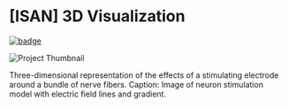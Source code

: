 # [ISAN] 3D Visualization
[![badge](https://img.shields.io/badge/open-osparc.io-red)](https://osparc.io/study/110ada80-acb5-11e9-95b2-02420aff77ac)

![Project Thumbnail](https://user-images.githubusercontent.com/33152403/61693747-67061c80-ad30-11e9-9c03-6dc043cf9984.png)

Three-dimensional representation of the effects of a stimulating electrode around a bundle of nerve fibers. Caption: Image of neuron stimulation model with electric field lines and gradient.
